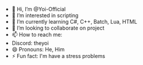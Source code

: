 - 👋 Hi, I’m @Yoi-Official
- 👀 I’m interested in scripting
- 🌱 I’m currently learning C#, C++, Batch, Lua, HTML
- 💞️ I’m looking to collaborate on project
- 📫 How to reach me: 
- Discord: theyoi
- 😄 Pronouns: He, Him
- ⚡ Fun fact: I'm have a stress problems

<!---
Yoi-Official/Yoi-Official is a ✨ special ✨ repository because its `README.md` (this file) appears on your GitHub profile.
You can click the Preview link to take a look at your changes.
--->
